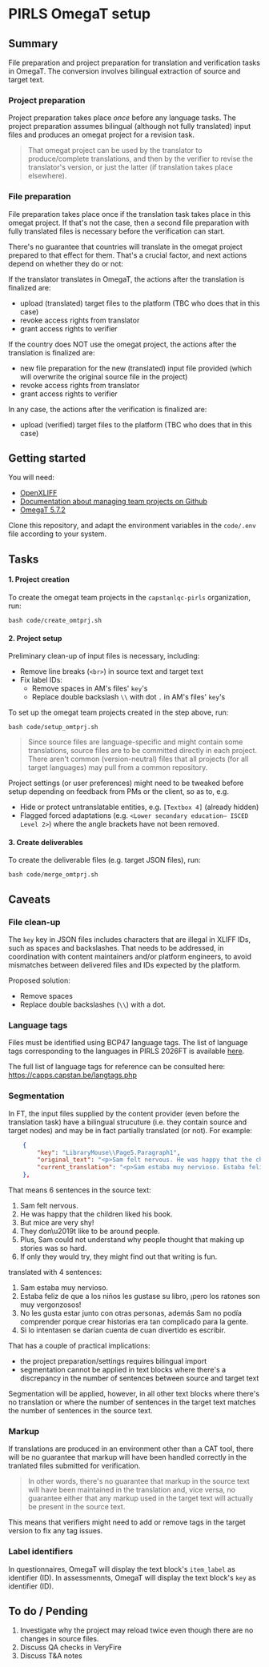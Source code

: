 # PIRLS OmegaT setup

## Summary

File preparation and project preparation for translation and verification tasks in OmegaT. The conversion involves bilingual extraction of source and target text.

### Project preparation

Project preparation takes place *once* before any language tasks. The project preparation assumes bilingual (although not fully translated) input files and produces an omegat project for a revision task.

> That omegat project can be used by the translator to produce/complete translations, and then by the verifier to revise the translator's version, or just the latter (if translation takes place elsewhere). 

### File preparation

File preparation takes place once if the translation task takes place in this omegat project. If that's not the case, then a second file preparation with fully translated files is necessary before the verification can start.

There's no guarantee that countries will translate in the omegat project prepared to that effect for them. That's a crucial factor, and next actions depend on whether they do or not: 

If the translator translates in OmegaT, the actions after the translation is finalized are: 

- upload (translated) target files to the platform (TBC who does that in this case)
- revoke access rights from translator
- grant access rights to verifier

If the country does NOT use the omegat project, the actions after the translation is finalized are:

- new file preparation for the new (translated) input file provided (which will overwrite the original source file in the project)
- revoke access rights from translator
- grant access rights to verifier

In any case, the actions after the verification is finalized are: 

- upload (verified) target files to the platform (TBC who does that in this case)


## Getting started

You will need: 

- [OpenXLIFF](https://github.com/rmraya/OpenXLIFF)
- [Documentation about managing team projects on Github](https://capstanlqc.github.io/ttt_docs/tools/omegat/team_projects/)
- [OmegaT 5.7.2](https://github.com/capstanlqc/omegat/tree/main-capstan)

Clone this repository, and adapt the environment variables in the `code/.env` file according to your system.

## Tasks

#### 1. Project creation

To create the omegat team projects in the `capstanlqc-pirls` organization, run:
```
bash code/create_omtprj.sh
```
#### 2. Project setup 

Preliminary clean-up of input files is necessary, including:

- Remove line breaks (`<br>`) in source text and target text
- Fix label IDs:
    - Remove spaces in AM's files' `key`'s
    - Replace double backslash `\\` with dot `.` in AM's files' `key`'s

To set up the omegat team projects created in the step above, run:
```
bash code/setup_omtprj.sh
```
> Since source files are language-specific and might contain some translations, source files are to be committed directly in each project. There aren't common (version-neutral) files that all projects (for all target languages) may pull from a common repository.


Project settings (or user preferences) might need to be tweaked before setup depending on feedback from PMs or the client, so as to, e.g. 

- Hide or protect untranslatable entities, e.g. `[Textbox 4]` (already hidden)
- Flagged forced adaptations (e.g. `<Lower secondary education— ISCED Level 2>`) where the angle brackets have not been removed.

#### 3. Create deliverables

To create the deliverable files (e.g. target JSON files), run:
```
bash code/merge_omtprj.sh
```

## Caveats

### File clean-up

The `key` key in JSON files includes characters that are illegal in XLIFF IDs, such as spaces and backslashes. That needs to be addressed, in coordination with content maintainers and/or platform engineers, to avoid mismatches between delivered files and IDs expected by the platform. 

Proposed solution:

- Remove spaces
- Replace double backslashes (`\\`) with a dot.

### Language tags

Files must be identified using BCP47 language tags. The list of language tags corresponding to the languages in PIRLS 2026FT is available [here](config/locales.txt).

The full list of language tags for reference can be consulted here: https://capps.capstan.be/langtags.php

### Segmentation

In FT, the input files supplied by the content provider (even before the translation task) have a bilingual strucuture (i.e. they contain source and target nodes) and may be in fact partially translated (or not). For example: 
```json
    {
        "key": "LibraryMouse\\Page5.Paragraph1",
        "original_text": "<p>Sam felt nervous. He was happy that the children liked his book. But mice are very shy! They don\u2019t like to be around people. Plus, Sam could not understand why people thought that making up stories was so hard. If only they would try, they might find out that writing is fun.<\/p>",
        "current_translation": "<p>Sam estaba muy nervioso. Estaba feliz de que a los niños les gustase su libro, ¡pero los ratones son muy vergonzosos! No les gusta estar junto con otras personas, además Sam no podía comprender porque crear historias era tan complicado para la gente. Si lo intentasen se darían cuenta de cuan divertido es escribir.<\/p>"
    },
```
That means 6 sentences in the source text:

1. Sam felt nervous. 
2. He was happy that the children liked his book. 
3. But mice are very shy! 
4. They don\u2019t like to be around people. 
5. Plus, Sam could not understand why people thought that making up stories was so hard. 
6. If only they would try, they might find out that writing is fun.

translated with 4 sentences: 

1. Sam estaba muy nervioso. 
2. Estaba feliz de que a los niños les gustase su libro, ¡pero los ratones son muy vergonzosos! 
3. No les gusta estar junto con otras personas, además Sam no podía comprender porque crear historias era tan complicado para la gente. 
4. Si lo intentasen se darían cuenta de cuan divertido es escribir.

That has a couple of practical implications: 

- the project preparation/settings requires bilingual import
- segmentation cannot be applied in text blocks where there's a discrepancy in the number of sentences between source and target text

Segmentation will be applied, however, in all other text blocks where there's no translation or where the number of sentences in the target text matches the number of sentences in the source text. 

<!-- 
Since segmentation is not applied, we can't guarantee sentence consistency throughout the project. Full segmentation and therefore sentence consistency would easy to apply provided that: 

- countries used the omegat project to translate, and
- we received fully untranslated source files or if it was okay to include current translations as a reference TM but without being expected that they are already populated in the project
-->

### Markup

If translations are produced in an environment other than a CAT tool, there will be no guarantee that markup will have been handled correctly in the tranlated files submitted for verification. 

> In other words, there's no guarantee that markup in the source text will have been maintained in the translation and, vice versa, no guarantee either that any markup used in the target text will actually be present in the source text.

This means that verifiers might need to add or remove tags in the target version to fix any tag issues. 

<!-- 
```json
    {
        "key": "TheOstrichAndTheHat.Page5.Paragraph2",
        "original_text": "<p>\"Ostriches may be strong, but they are not very bright.<br>I had remembered being told that if you put your hat on a stick and then held it up high, an ostrich would think that<br>the hat was your head. They would also think that you were much taller than they were, and so they would leave you well alone. And, do you know, it worked! The ostrich saw my hat and thought I must be a very tall and strong creature\u2014more than a match for her. So she backed off and I was able to continue on my way unkicked.\"<\/p>",
        "current_translation": "<pc id=\"t1\" dataRefStart=\"d1\" dataRefEnd=\"d3\">\"Ostriches may be strong, but they are not very bright.<br>the hat was your head. They would also think that you were much taller than they were, and so they would leave you well alone. And, do you know, it worked! The ostrich saw my hat and thought I must be a very tall and strong creature\u2014more than a match for her. So she backed off and I was able to continue on my way unkicked.\"<\/pc>"
    },
```
-->

### Label identifiers

In questionnaires, OmegaT will display the text block's `item_label` as identifier (ID). In assessmennts, OmegaT will display the text block's `key` as identifier (ID).

## To do / Pending

1. Investigate why the project may reload twice even though there are no changes in source files.
2. Discuss QA checks in VeryFire
3. Discuss T&A notes